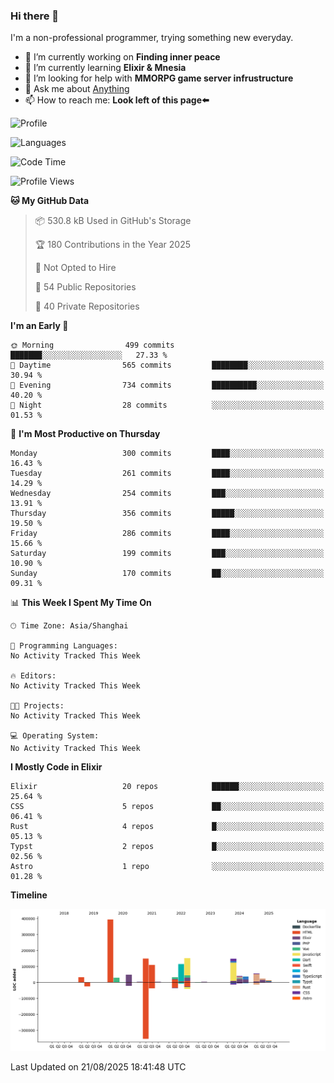 ### Hi there 👋

I'm a non-professional programmer, trying something new everyday.

<!--
**dyzdyz010/dyzdyz010** is a ✨ _special_ ✨ repository because its `README.md` (this file) appears on your GitHub profile.
-->

- 🔭 I’m currently working on **Finding inner peace**
- 🌱 I’m currently learning **Elixir & Mnesia**
- 🤔 I’m looking for help with **MMORPG game server infrustructure**
- 💬 Ask me about [Anything](https://github.com/dyzdyz010/dyzdyz010/issues)
- 📫 How to reach me: **Look left of this page⬅️**

<!-- - 👯 I’m looking to collaborate on
- 😄 Pronouns: ...
- ⚡ Fun fact: ...
 -->
 
![Profile](https://github-readme-stats.vercel.app/api?username=dyzdyz010&count_private=true&show_icons=true&theme=dracula)

![Languages](https://github-readme-stats.vercel.app/api/top-langs/?username=dyzdyz010&layout=compact&theme=dracula)

<!--START_SECTION:waka-->
![Code Time](http://img.shields.io/badge/Code%20Time-2%2C057%20hrs%202%20mins-blue)

![Profile Views](http://img.shields.io/badge/Profile%20Views-0-blue)

**🐱 My GitHub Data** 

> 📦 530.8 kB Used in GitHub's Storage 
 > 
> 🏆 180 Contributions in the Year 2025
 > 
> 🚫 Not Opted to Hire
 > 
> 📜 54 Public Repositories 
 > 
> 🔑 40 Private Repositories 
 > 
**I'm an Early 🐤** 

```text
🌞 Morning                499 commits         ███████░░░░░░░░░░░░░░░░░░   27.33 % 
🌆 Daytime                565 commits         ████████░░░░░░░░░░░░░░░░░   30.94 % 
🌃 Evening                734 commits         ██████████░░░░░░░░░░░░░░░   40.20 % 
🌙 Night                  28 commits          ░░░░░░░░░░░░░░░░░░░░░░░░░   01.53 % 
```
📅 **I'm Most Productive on Thursday** 

```text
Monday                   300 commits         ████░░░░░░░░░░░░░░░░░░░░░   16.43 % 
Tuesday                  261 commits         ████░░░░░░░░░░░░░░░░░░░░░   14.29 % 
Wednesday                254 commits         ███░░░░░░░░░░░░░░░░░░░░░░   13.91 % 
Thursday                 356 commits         █████░░░░░░░░░░░░░░░░░░░░   19.50 % 
Friday                   286 commits         ████░░░░░░░░░░░░░░░░░░░░░   15.66 % 
Saturday                 199 commits         ███░░░░░░░░░░░░░░░░░░░░░░   10.90 % 
Sunday                   170 commits         ██░░░░░░░░░░░░░░░░░░░░░░░   09.31 % 
```


📊 **This Week I Spent My Time On** 

```text
🕑︎ Time Zone: Asia/Shanghai

💬 Programming Languages: 
No Activity Tracked This Week

🔥 Editors: 
No Activity Tracked This Week

🐱‍💻 Projects: 
No Activity Tracked This Week

💻 Operating System: 
No Activity Tracked This Week
```

**I Mostly Code in Elixir** 

```text
Elixir                   20 repos            ██████░░░░░░░░░░░░░░░░░░░   25.64 % 
CSS                      5 repos             ██░░░░░░░░░░░░░░░░░░░░░░░   06.41 % 
Rust                     4 repos             █░░░░░░░░░░░░░░░░░░░░░░░░   05.13 % 
Typst                    2 repos             █░░░░░░░░░░░░░░░░░░░░░░░░   02.56 % 
Astro                    1 repo              ░░░░░░░░░░░░░░░░░░░░░░░░░   01.28 % 
```



**Timeline**

![Lines of Code chart](https://raw.githubusercontent.com/dyzdyz010/dyzdyz010/master/assets/bar_graph.png)


 Last Updated on 21/08/2025 18:41:48 UTC
<!--END_SECTION:waka-->
